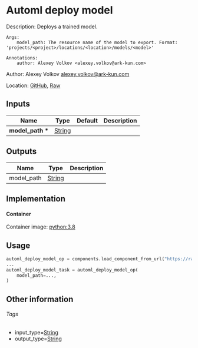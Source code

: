 <!-- BEGIN_GENERATED_CONTENT -->
# Automl deploy model

Description: Deploys a trained model.

    Args:
        model_path: The resource name of the model to export. Format: 'projects/<project>/locations/<location>/models/<model>'

    Annotations:
        author: Alexey Volkov <alexey.volkov@ark-kun.com>

Author: Alexey Volkov <alexey.volkov@ark-kun.com>

Location: [GitHub](https://github.com/Ark-kun/pipeline_components/blob/master/components/gcp/automl/deploy_model/component.yaml), [Raw](https://raw.githubusercontent.com/Ark-kun/pipeline_components/master/components/gcp/automl/deploy_model/component.yaml)

## Inputs

|Name|Type|Default|Description|
|-|-|-|-|
|**model_path** **\***|[String]|||

## Outputs

|Name|Type|Description|
|-|-|-|
|model_path|[String]||

## Implementation

#### Container

Container image: [python:3.8](https://hub.docker.com/r/_/python)

## Usage

```python
automl_deploy_model_op = components.load_component_from_url("https://raw.githubusercontent.com/Ark-kun/pipeline_components/master/components/gcp/automl/deploy_model/component.yaml")
...
automl_deploy_model_task = automl_deploy_model_op(
    model_path=...,
)
```

## Other information

###### Tags

* input_type=[String]
* output_type=[String]

[String]: https://github.com/Ark-kun/pipeline_components/tree/master/types/String
<!-- END_GENERATED_CONTENT -->
